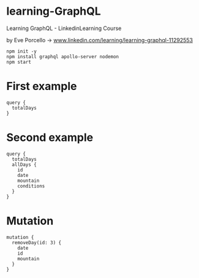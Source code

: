 # learning-GraphQL
Learning GraphQL - LinkedinLearning Course

by Eve Porcello &rarr; www.linkedin.com/learning/learning-graphql-11292553

```
npm init -y
npm install graphql apollo-server nodemon
npm start
```

# First example

```
query {
  totalDays
}
```

# Second example

```
query {
  totalDays
  allDays {
    id
    date
    mountain
    conditions
  }
}
```

# Mutation

```
mutation {
  removeDay(id: 3) {
    date
    id
    mountain
  }
}
```